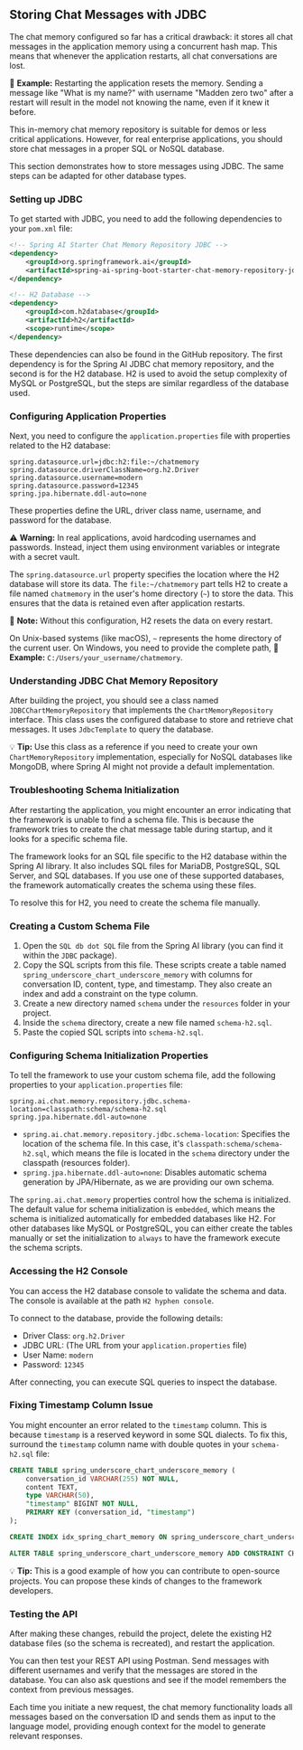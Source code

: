 ## Storing Chat Messages with JDBC

The chat memory configured so far has a critical drawback: it stores all chat messages in the application memory using a concurrent hash map. This means that whenever the application restarts, all chat conversations are lost.

📌 **Example:** Restarting the application resets the memory. Sending a message like "What is my name?" with username "Madden zero two" after a restart will result in the model not knowing the name, even if it knew it before.

This in-memory chat memory repository is suitable for demos or less critical applications. However, for real enterprise applications, you should store chat messages in a proper SQL or NoSQL database.

This section demonstrates how to store messages using JDBC. The same steps can be adapted for other database types.

### Setting up JDBC

To get started with JDBC, you need to add the following dependencies to your `pom.xml` file:

```xml
<!-- Spring AI Starter Chat Memory Repository JDBC -->
<dependency>
    <groupId>org.springframework.ai</groupId>
    <artifactId>spring-ai-spring-boot-starter-chat-memory-repository-jdbc</artifactId>
</dependency>

<!-- H2 Database -->
<dependency>
    <groupId>com.h2database</groupId>
    <artifactId>h2</artifactId>
    <scope>runtime</scope>
</dependency>
```

These dependencies can also be found in the GitHub repository. The first dependency is for the Spring AI JDBC chat memory repository, and the second is for the H2 database. H2 is used to avoid the setup complexity of MySQL or PostgreSQL, but the steps are similar regardless of the database used.

### Configuring Application Properties

Next, you need to configure the `application.properties` file with properties related to the H2 database:

```properties
spring.datasource.url=jdbc:h2:file:~/chatmemory
spring.datasource.driverClassName=org.h2.Driver
spring.datasource.username=modern
spring.datasource.password=12345
spring.jpa.hibernate.ddl-auto=none
```

These properties define the URL, driver class name, username, and password for the database.

⚠️ **Warning:** In real applications, avoid hardcoding usernames and passwords. Instead, inject them using environment variables or integrate with a secret vault.

The `spring.datasource.url` property specifies the location where the H2 database will store its data. The `file:~/chatmemory` part tells H2 to create a file named `chatmemory` in the user's home directory (`~`) to store the data. This ensures that the data is retained even after application restarts.

📝 **Note:** Without this configuration, H2 resets the data on every restart.

On Unix-based systems (like macOS), `~` represents the home directory of the current user. On Windows, you need to provide the complete path, 📌 **Example:** `C:/Users/your_username/chatmemory`.

### Understanding JDBC Chat Memory Repository

After building the project, you should see a class named `JDBCChartMemoryRepository` that implements the `ChartMemoryRepository` interface. This class uses the configured database to store and retrieve chat messages. It uses `JdbcTemplate` to query the database.

💡 **Tip:** Use this class as a reference if you need to create your own `ChartMemoryRepository` implementation, especially for NoSQL databases like MongoDB, where Spring AI might not provide a default implementation.

### Troubleshooting Schema Initialization

After restarting the application, you might encounter an error indicating that the framework is unable to find a schema file. This is because the framework tries to create the chat message table during startup, and it looks for a specific schema file.

The framework looks for an SQL file specific to the H2 database within the Spring AI library. It also includes SQL files for MariaDB, PostgreSQL, SQL Server, and SQL databases. If you use one of these supported databases, the framework automatically creates the schema using these files.

To resolve this for H2, you need to create the schema file manually.

### Creating a Custom Schema File

1.  Open the `SQL db dot SQL` file from the Spring AI library (you can find it within the `JDBC` package).
2.  Copy the SQL scripts from this file. These scripts create a table named `spring_underscore_chart_underscore_memory` with columns for conversation ID, content, type, and timestamp. They also create an index and add a constraint on the type column.
3.  Create a new directory named `schema` under the `resources` folder in your project.
4.  Inside the `schema` directory, create a new file named `schema-h2.sql`.
5.  Paste the copied SQL scripts into `schema-h2.sql`.

### Configuring Schema Initialization Properties

To tell the framework to use your custom schema file, add the following properties to your `application.properties` file:

```properties
spring.ai.chat.memory.repository.jdbc.schema-location=classpath:schema/schema-h2.sql
spring.jpa.hibernate.ddl-auto=none
```

*   `spring.ai.chat.memory.repository.jdbc.schema-location`: Specifies the location of the schema file. In this case, it's `classpath:schema/schema-h2.sql`, which means the file is located in the `schema` directory under the classpath (resources folder).
*   `spring.jpa.hibernate.ddl-auto=none`: Disables automatic schema generation by JPA/Hibernate, as we are providing our own schema.

The `spring.ai.chat.memory` properties control how the schema is initialized. The default value for schema initialization is `embedded`, which means the schema is initialized automatically for embedded databases like H2. For other databases like MySQL or PostgreSQL, you can either create the tables manually or set the initialization to `always` to have the framework execute the schema scripts.

### Accessing the H2 Console

You can access the H2 database console to validate the schema and data. The console is available at the path `H2 hyphen console`.

To connect to the database, provide the following details:

*   Driver Class: `org.h2.Driver`
*   JDBC URL: (The URL from your `application.properties` file)
*   User Name: `modern`
*   Password: `12345`

After connecting, you can execute SQL queries to inspect the database.

### Fixing Timestamp Column Issue

You might encounter an error related to the `timestamp` column. This is because `timestamp` is a reserved keyword in some SQL dialects. To fix this, surround the `timestamp` column name with double quotes in your `schema-h2.sql` file:

```sql
CREATE TABLE spring_underscore_chart_underscore_memory (
    conversation_id VARCHAR(255) NOT NULL,
    content TEXT,
    type VARCHAR(50),
    "timestamp" BIGINT NOT NULL,
    PRIMARY KEY (conversation_id, "timestamp")
);

CREATE INDEX idx_spring_chart_memory ON spring_underscore_chart_underscore_memory (conversation_id, "timestamp");

ALTER TABLE spring_underscore_chart_underscore_memory ADD CONSTRAINT CHK_TYPE CHECK (type IN ('USER', 'ASSISTANT', 'SYSTEM', 'TOOL'));
```

💡 **Tip:** This is a good example of how you can contribute to open-source projects. You can propose these kinds of changes to the framework developers.

### Testing the API

After making these changes, rebuild the project, delete the existing H2 database files (so the schema is recreated), and restart the application.

You can then test your REST API using Postman. Send messages with different usernames and verify that the messages are stored in the database. You can also ask questions and see if the model remembers the context from previous messages.

Each time you initiate a new request, the chat memory functionality loads all messages based on the conversation ID and sends them as input to the language model, providing enough context for the model to generate relevant responses.
